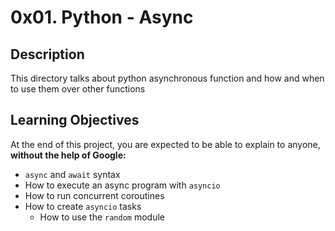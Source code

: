 # 0x01. Python - Async

## Description

This directory talks about python asynchronous function and how and when to use them over other functions

## Learning Objectives

At the end of this project, you are expected to be able to explain to anyone, **without the help of Google:**

* ```async``` and ```await``` syntax
* How to execute an async program with ```asyncio```
* How to run concurrent coroutines
* How to create ```asyncio``` tasks
  * How to use the ```random``` module